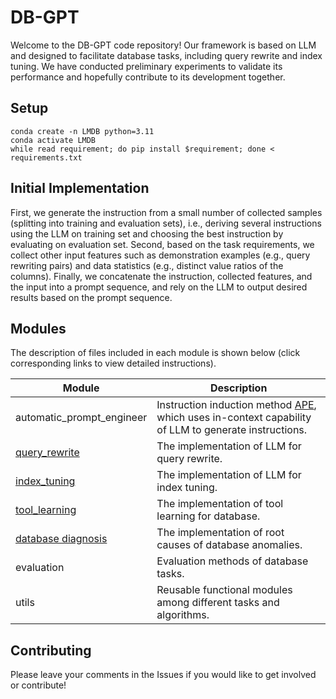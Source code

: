 # DB-GPT
Welcome to the DB-GPT code repository! Our framework is based on LLM and designed to facilitate database tasks, including query rewrite and index tuning. We have conducted preliminary experiments to validate its performance and hopefully contribute to its development together.

## Setup

```shell
conda create -n LMDB python=3.11	 	
conda activate LMDB
while read requirement; do pip install $requirement; done < requirements.txt
```

## Initial Implementation
First, we generate the instruction from a small number of collected samples (splitting into training and evaluation sets), i.e., deriving several instructions using the LLM on training set and choosing the best instruction by evaluating on evaluation set. Second, based on the task requirements, we collect other input features such as demonstration examples (e.g., query rewriting pairs) and data statistics (e.g., distinct value ratios of the columns). Finally, we concatenate the instruction, collected features, and the input into a prompt sequence, and rely on the LLM to output desired results based on the prompt sequence.

## Modules

The description of files included in each module is shown below (click corresponding links to view detailed instructions).


| Module              | Description                                                  |
| ------------------- | ------------------------------------------------------------ |
| automatic_prompt_engineer | Instruction induction method [APE](https://github.com/keirp/automatic_prompt_engineer), which uses in-context capability of LLM to generate instructions. |
| [query_rewrite](./query_rewrite) | The implementation of LLM for query rewrite.        |
| [index_tuning](./index_tuning) | The implementation of LLM for index tuning.        |
| [tool_learning](https://github.com/OpenBMB/BMTools/tree/main/bmtools/tools/database) | The implementation of tool learning for database.        |
| [database diagnosis](https://github.com/OpenBMB/BMTools/tree/main/bmtools/tools/db_diag) | The implementation of root causes of database anomalies.        |
| evaluation | Evaluation methods of database tasks. |
| utils | Reusable functional modules among different tasks and algorithms. |

## Contributing
Please leave your comments in the Issues if you would like to get involved or contribute!
